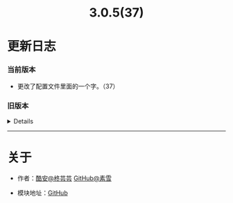 <div align="center">
<h1>3.0.5(37)</h1>
</div>

# 更新日志

### 当前版本

- 更改了配置文件里面的一个字。（37）

### 旧版本

<details>

- 改了一下判断方法。(36)
- 修了个bug。(35)
- 改个版号。(34)
- 再次尝试修复无法运行。(33)
- 使用AI重构了部分代码。(31)
- 尝试修复无法运行的bug。(31)
- 优化代码。（30）
- 合并代码。（30）
- 去除不需要的日志。（30）
- 优化模块体积。（30）
- 尝试修复无法执行。（23）
- 调整执行方法，日志等。(22)
- 3.0版本测试开始。(22)

</details>

---

# 关于

- 作者：[酷安@柊芸芸](http://www.coolapk.com/u/11696005) [GitHub@素雪](https://github.com/SuxueSaMa)

- 模块地址：[GitHub](https://github.com/SuxueSaMa/Dex2oatRUN)

